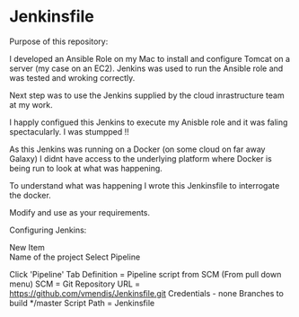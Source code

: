 # Jenkinsfile

Purpose of this repository:

I developed an Ansible Role on my Mac to install and configure Tomcat on a server (my case on an EC2). 
Jenkins was used to run the Ansible role and was tested and wroking correctly.

Next step was to use the Jenkins supplied by the cloud inrastructure team at my work.

I happly configued this Jenkins to execute my Anisble role and it was faling spectacularly. I was stumpped !!

As this Jenkins was running on a Docker (on some cloud on far away Galaxy) I didnt have access to the underlying platform where Docker is being run to look at what was happening.

To understand what was happening I wrote this Jenkinsfile to interrogate the docker.

Modify and use as your requirements.  

Configuring Jenkins:  

New Item  
 Name of the project
 Select Pipeline

  Click 'Pipeline' Tab
    Definition = Pipeline script from SCM (From pull down menu)
    SCM = Git
    Repository URL = https://github.com/vmendis/Jenkinsfile.git
    Credentials - none
  Branches to build  */master
Script Path = Jenkinsfile
